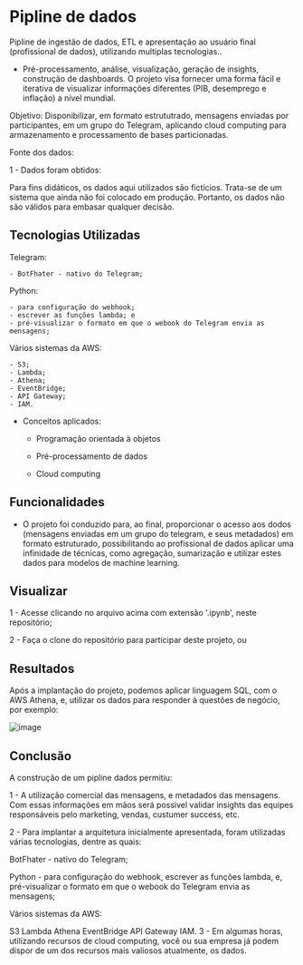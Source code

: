 # Pipline de dados
Pipline de ingestão de dados, ETL e apresentação ao usuário final (profissional de dados), utilizando multiplas tecnologias..

- Pré-processamento, análise, visualização, geração de insights, construção de dashboards. O projeto visa fornecer uma forma fácil e iterativa de visualizar informações diferentes (PIB, desemprego e inflação) a nível mundial.

  
Objetivo: Disponibilizar, em formato estrututrado, mensagens enviadas por participantes, em um grupo do Telegram, aplicando cloud computing para armazenamento e processamento de bases particionadas.


Fonte dos dados: 


1 - Dados foram obtidos:

  Para fins didáticos, os dados aqui utilizados são fictícios. Trata-se de um sistema que ainda não foi colocado em produção. Portanto, os dados não são válidos para embasar qualquer decisão.
  
## Tecnologias Utilizadas

  Telegram:
  
    - BotFhater - nativo do Telegram;

  Python:
  
    - para configuração do webhook;
    - escrever as funções lambda; e
    - pré-visualizar o formato em que o webook do Telegram envia as mensagens;

  Vários sistemas da AWS:

    - S3;
    - Lambda;
    - Athena;
    - EventBridge;
    - API Gateway;
    - IAM.

- Conceitos aplicados:

  * Programação orientada à objetos

  * Pré-processamento de dados

  * Cloud computing
  
  
  
## Funcionalidades

- O projeto foi conduzido para, ao final, proporcionar o acesso aos dodos (mensagens enviadas em um grupo do telegram, e seus metadados) em formato estruturado, possibilitando ao profissional de dados aplicar uma infinidade de técnicas, como agregação, sumarização e utilizar estes dados para modelos de machine learning.

## Visualizar

1 - Acesse clicando no arquivo acima com extensão '.ipynb', neste repositório;


2 - Faça o clone do repositório para participar deste projeto, ou

## Resultados

Após a implantação do projeto, podemos aplicar linguagem SQL, com o AWS Athena, e, utilizar os dados para responder à questões de negócio, por exemplo:

![image](https://user-images.githubusercontent.com/96034581/231176272-8cf9cf78-89a8-4744-bef7-3b37ca523e89.png)


## Conclusão

A construção de um pipline dados permitiu:

1 - A utilização comercial das mensagens, e metadados das mensagens. Com essas informações em mãos será possível validar insights das equipes responsáveis pelo marketing, vendas, custumer success, etc.

2 - Para implantar a arquitetura inicialmente apresentada, foram utilizadas várias tecnologias, dentre as quais:

BotFhater - nativo do Telegram;

Python - para configuração do webhook, escrever as funções lambda, e, pré-visualizar o formato em que o webook do Telegram envia as mensagens;

Vários sistemas da AWS:

S3
Lambda
Athena
EventBridge
API Gateway
IAM.
3 - Em algumas horas, utilizando recursos de cloud computing, você ou sua empresa já podem dispor de um dos recursos mais valiosos atualmente, os dados.
